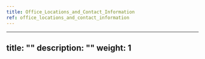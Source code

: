 ```yaml
---
title: Office_Locations_and_Contact_Information
ref: office_locations_and_contact_information
---
```

---
title: ""
description: ""
weight: 1
---
